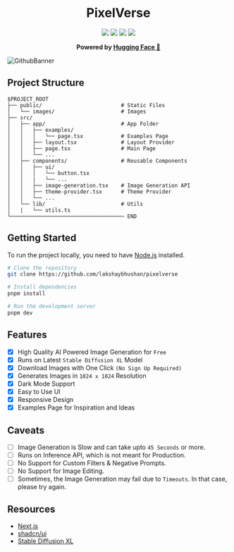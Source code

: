 <h1 align="center"> PixelVerse </h1>

<p align="center">

<img src ="https://img.shields.io/badge/Next.js-000000.svg?style=for-the-badge&logo=nextdotjs&logoColor=white">
<img src ="https://img.shields.io/badge/TypeScript-3178C6.svg?style=for-the-badge&logo=TypeScript&logoColor=white">
<img src ="https://img.shields.io/badge/Tailwind%20CSS-06B6D4.svg?style=for-the-badge&logo=Tailwind-CSS&logoColor=white">
<img src ="https://img.shields.io/badge/Vercel-000000.svg?style=for-the-badge&logo=Vercel&logoColor=white">

</p>

<p align="center"><b>Powered by <a href="https://huggingface.co/" target="_blank" rel="noopener noreferrer">Hugging Face 🤗</a></b></p>

![GithubBanner](./public/images/githubBanner.png)

## Project Structure

```
$PROJECT_ROOT
├── public/                         # Static Files
│   └── images/                     # Images
├── src/
│   ├── app/                        # App Folder
│   │   ├── examples/
│   │   │   └── page.tsx            # Examples Page
│   │   ├── layout.tsx              # Layout Provider
│   │   ├── page.tsx                # Main Page
│   │   └── ...
│   ├── components/                 # Reusable Components
│   │   ├── ui/
│   │   │   └── button.tsx
│   │   |   └── ...
│   │   ├── image-generation.tsx    # Image Generation API
│   │   ├── theme-provider.tsx      # Theme Provider
│   │   └── ...
│   └── lib/                        # Utils
│   |   └── utils.ts
└──────────────────────────────────── END
```

## Getting Started

To run the project locally, you need to have [Node.js](https://nodejs.org/en/) installed.

```bash
# Clone the repository
git clone https://github.com/lakshaybhushan/pixelverse
```

```bash
# Install dependencies
pnpm install
```

```bash
# Run the development server
pnpm dev
```

## Features

- [x] High Quality AI Powered Image Generation for `Free`
- [x] Runs on Latest `Stable Diffusion XL` Model
- [x] Download Images with One Click `(No Sign Up Required)`
- [x] Generates Images in `1024 x 1024` Resolution
- [x] Dark Mode Support
- [x] Easy to Use UI
- [x] Responsive Design
- [x] Examples Page for Inspiration and Ideas

## Caveats

- [ ] Image Generation is Slow and can take upto `45 Seconds` or more.
- [ ] Runs on Inference API, which is not meant for Production.
- [ ] No Support for Custom Filters & Negative Prompts.
- [ ] No Support for Image Editing.
- [ ] Sometimes, the Image Generation may fail due to `Timeouts`. In that case, please try again.

## Resources

- [Next.js](https://nextjs.org/)
- [shadcn/ui](https://ui.shadcn.com/)
- [Stable Diffusion XL](https://huggingface.co/stabilityai/stable-diffusion-xl-base-1.0)
